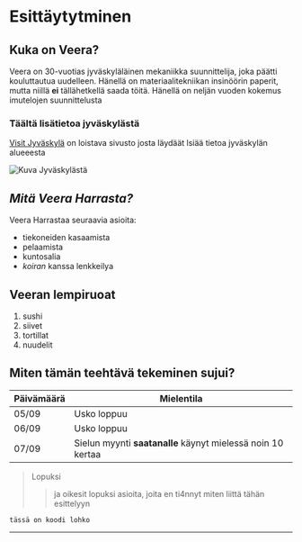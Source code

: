 # Esittäytytminen

## Kuka on Veera?
Veera on 30-vuotias jyväskyläläinen mekaniikka suunnittelija, joka päätti kouluttautua uudelleen. Hänellä on materiaalitekniikan insinöörin paperit, mutta niillä **ei** tällähetkellä saada töitä. Hänellä on neljän vuoden kokemus imutelojen suunnittelusta

### Täältä lisätietoa jyväskylästä

[Visit Jyväskylä](https://visitjyvaskyla.fi/tapahtumat/?gad_source=1&gad_campaignid=22427931299&gbraid=0AAAAADmVfqr8sNCUN9V-nIBB_0z5O_7Mn&gclid=CjwKCAjw2vTFBhAuEiwAFaScwlvgSgKB-uYLBFJpO5t9uVGBgo0e4zAVqAbC8Xxgpl78eoYm6xp7IRoC7kYQAvD_BwE) on loistava sivusto josta läydäät lsiää tietoa jyväskylän alueeesta

![ Kuva Jyväskylästä ](https://www.jyvaskyla.fi/sites/default/files/styles/16_9_mobile_image_style/public/thumbnails/image/jyvaskyla-ilmakuva-suuruspaa.jpg?h=56d0ca2e&itok=eye1M3YK)

## *Mitä Veera Harrasta?*
Veera Harrastaa seuraavia asioita:
- tiekoneiden kasaamista
- pelaamista
- kuntosalia
- *koiran* kanssa lenkkeilya

## Veeran lempiruoat
1. sushi
2. siivet
3. tortillat
4. nuudelit

## Miten tämän teehtävä tekeminen sujui? 

| Päivämäärä | Mielentila                                                  |
| ---------- | ----------------------------------------------------------- |
| 05/09      | Usko loppuu                                                 |
| 06/09      | Usko loppuu                                                 |
| 07/09      | Sielun myynti **saatanalle** käynyt mielessä noin 10 kertaa |

>Lopuksi
>
>>ja oikesit lopuksi asioita, joita en ti4nnyt miten liittä tähän esittelyyn

```
tässä on koodi lohko
```

-----------------------------------------------------------------------------------------